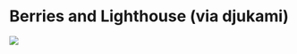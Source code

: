 <!--
id: 28585004
link: http://tumblr.atmos.org/post/28585004/berries-and-lighthouse-via-djukami
slug: berries-and-lighthouse-via-djukami
date: Tue Mar 11 2008 13:54:14 GMT-0700 (PDT)
publish: 2008-03-011
tags: 
title: Berries and Lighthouse (via djukami)
-->


Berries and Lighthouse (via djukami)
====================================

![](http://25.media.tumblr.com/ZyX8Upfyn6ghks0frmPwbIMB_500.jpg)

